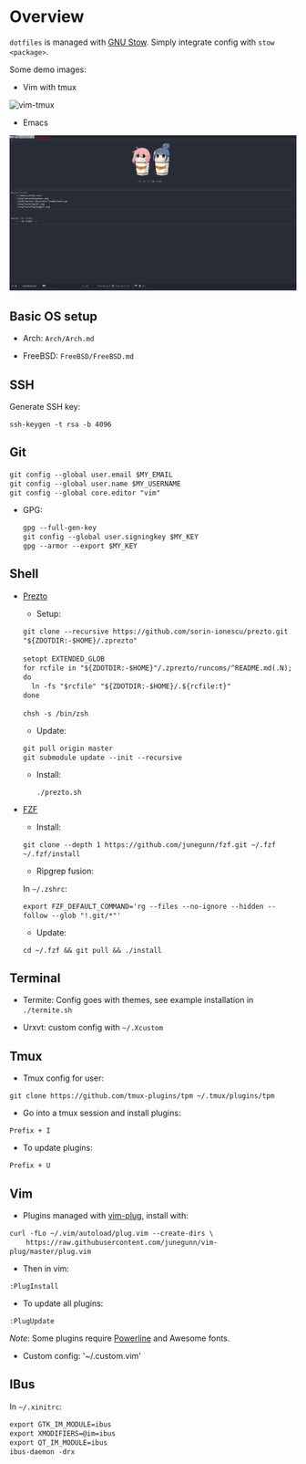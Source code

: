 # Overview

`dotfiles` is managed with [GNU Stow](https://www.gnu.org/software/stow/manual/stow.html).
Simply integrate config with `stow <package>`.

Some demo images:

+ Vim with tmux

![vim-tmux](https://i.imgur.com/r7Gcmxe.png)

+ Emacs

![emacs](demo/emacs-03-19-2018.png)


## Basic OS setup

+ Arch: `Arch/Arch.md`

+ FreeBSD: `FreeBSD/FreeBSD.md`


## SSH

Generate SSH key:

```
ssh-keygen -t rsa -b 4096
```


## Git

```
git config --global user.email $MY_EMAIL
git config --global user.name $MY_USERNAME
git config --global core.editor "vim"
```

+ GPG:

    ```
    gpg --full-gen-key
    git config --global user.signingkey $MY_KEY
    gpg --armor --export $MY_KEY
    ```


## Shell

* [Prezto](https://github.com/sorin-ionescu/prezto)

    + Setup:

    ```
    git clone --recursive https://github.com/sorin-ionescu/prezto.git "${ZDOTDIR:-$HOME}/.zprezto"

    setopt EXTENDED_GLOB
    for rcfile in "${ZDOTDIR:-$HOME}"/.zprezto/runcoms/^README.md(.N); do
      ln -fs "$rcfile" "${ZDOTDIR:-$HOME}/.${rcfile:t}"
    done

    chsh -s /bin/zsh
    ```

    + Update:

    ```
    git pull origin master
    git submodule update --init --recursive
    ```

    + Install:

        ```
        ./prezto.sh
        ```


* [FZF](https://github.com/junegunn/fzf.git)

    * Install:

    ```
    git clone --depth 1 https://github.com/junegunn/fzf.git ~/.fzf
    ~/.fzf/install
    ```

    * Ripgrep fusion:

    In `~/.zshrc`:

    ```
    export FZF_DEFAULT_COMMAND='rg --files --no-ignore --hidden --follow --glob "!.git/*"'
    ```

    * Update:

    ```
    cd ~/.fzf && git pull && ./install
    ```


## Terminal

+ Termite: Config goes with themes, see example installation in `./termite.sh`

+ Urxvt: custom config with `~/.Xcustom`


## Tmux

+ Tmux config for user:

```
git clone https://github.com/tmux-plugins/tpm ~/.tmux/plugins/tpm
```

+ Go into a tmux session and install plugins:

```
Prefix + I
```

+ To update plugins:

```
Prefix + U
```


## Vim

+ Plugins managed with [vim-plug](https://github.com/junegunn/vim-plug#installation), install with:

```
curl -fLo ~/.vim/autoload/plug.vim --create-dirs \
    https://raw.githubusercontent.com/junegunn/vim-plug/master/plug.vim
```

+ Then in vim:

```
:PlugInstall
```

+ To update all plugins:

```
:PlugUpdate
```

*Note*: Some plugins require [Powerline](https://github.com/powerline/fonts) and Awesome fonts.


+ Custom config: '~/.custom.vim'


## IBus

In `~/.xinitrc`:

```
export GTK_IM_MODULE=ibus
export XMODIFIERS=@im=ibus
export QT_IM_MODULE=ibus
ibus-daemon -drx
```
